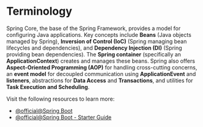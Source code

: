 # Terminology

Spring Core, the base of the Spring Framework, provides a model for configuring Java applications. Key concepts include **Beans** (Java objects managed by Spring), **Inversion of Control (IoC)** (Spring managing bean lifecycles and dependencies), and **Dependency Injection (DI)** (Spring providing bean dependencies). The **Spring container** (specifically an **ApplicationContext**) creates and manages these beans. Spring also offers **Aspect-Oriented Programming (AOP)** for handling cross-cutting concerns, an **event model** for decoupled communication using **ApplicationEvent** and **listeners**, abstractions for **Data Access** and **Transactions**, and utilities for **Task Execution and Scheduling**.

Visit the following resources to learn more:

- [@official@Spring Boot](https://spring.io/projects/spring-boot)
- [@official@Spring Boot - Starter Guide](https://spring.io/quickstart)
